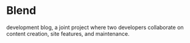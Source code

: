 # Blend
development blog, a joint project where two developers collaborate on content creation, site features, and maintenance.
